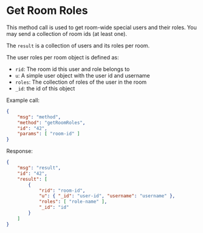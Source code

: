 # Get Room Roles

This method call is used to get room-wide special users and their roles. You may send a collection of room ids (at least one).

The `result` is a collection of users and its roles per room.

The user roles per room object is defined as:

- `rid`: The room id this user and role belongs to
- `u`: A simple user object with the user id and username
- `roles`: The collection of roles of the user in the room
- `_id`: the id of this object

Example call:

```json
{
    "msg": "method",
    "method": "getRoomRoles",
    "id": "42",
    "params": [ "room-id" ]
}
```

Response:

```json
{
    "msg": "result",
    "id": "42",
    "result": [
        {
            "rid": "room-id",
            "u": { "_id": "user-id", "username": "username" },
            "roles": [ "role-name" ],
            "_id": "id"
        }
    ]
}
```
